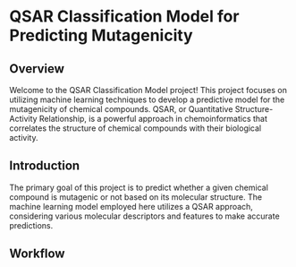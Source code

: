 # QSAR Classification Model for Predicting Mutagenicity

## Overview

Welcome to the QSAR Classification Model project! This project focuses on utilizing machine learning techniques to develop a predictive model for the mutagenicity of chemical compounds. QSAR, or Quantitative Structure-Activity Relationship, is a powerful approach in chemoinformatics that correlates the structure of chemical compounds with their biological activity.

## Introduction

The primary goal of this project is to predict whether a given chemical compound is mutagenic or not based on its molecular structure. The machine learning model employed here utilizes a QSAR approach, considering various molecular descriptors and features to make accurate predictions.

## Workflow


